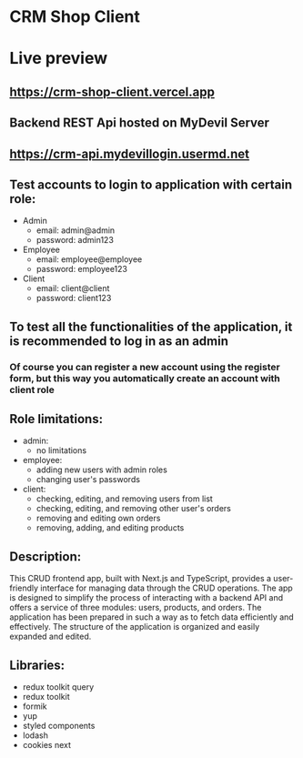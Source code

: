 # CRM Shop Client

# Live preview
## https://crm-shop-client.vercel.app

## Backend REST Api hosted on MyDevil Server 
## https://crm-api.mydevillogin.usermd.net

## Test accounts to login to application with certain role:
- Admin
  - email: admin@admin
  - password: admin123
- Employee
  - email: employee@employee
  - password: employee123
- Client
  - email: client@client
  - password: client123

## To test all the functionalities of the application, it is recommended to log in as an admin
### Of course you can register a new account using the register form, but this way you automatically create an account with client role

## Role limitations:
- admin:
  - no limitations
- employee:
  - adding new users with admin roles
  - changing user's passwords
- client:
  - checking, editing, and removing users from list
  - checking, editing, and removing other user's orders
  - removing and editing own orders
  - removing, adding, and editing products

## Description:
This CRUD frontend app, built with Next.js and TypeScript, provides a user-friendly interface for managing data through the CRUD operations. The app is designed to simplify the process of interacting with a backend API and offers a service of three modules: users, products, and orders. The application has been prepared in such a way as to fetch data efficiently and effectively. The structure of the application is organized and easily expanded and edited.

## Libraries:
- redux toolkit query
- redux toolkit
- formik
- yup
- styled components
- lodash
- cookies next



